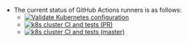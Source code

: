 - The current status of GitHub Actions runners is as follows:
  - [![Validate Kubernetes configuration](https://github.com/201508876PMH/flux-test/actions/workflows/k8s_validate.yaml/badge.svg?branch=master)](https://github.com/201508876PMH/flux-test/actions/workflows/k8s_validate.yaml)
  - [![k8s cluster CI and tests (PR)](https://github.com/201508876PMH/flux-test/actions/workflows/k8s_cluster_ci_pr.yaml/badge.svg)](https://github.com/201508876PMH/flux-test/actions/workflows/k8s_cluster_ci_pr.yaml)
  - [![k8s cluster CI and tests (master)](https://github.com/201508876PMH/flux-test/actions/workflows/k8s_cluster_ci_master.yaml/badge.svg)](https://github.com/201508876PMH/flux-test/actions/workflows/k8s_cluster_ci_master.yaml)
